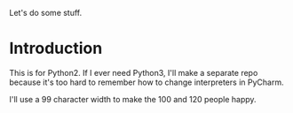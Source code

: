 Let's do some stuff.

# Introduction

This is for Python2.  If I ever need Python3, I'll make a separate repo because it's too
hard to remember how to change interpreters in PyCharm.

I'll use a 99 character width to make the 100 and 120 people happy.